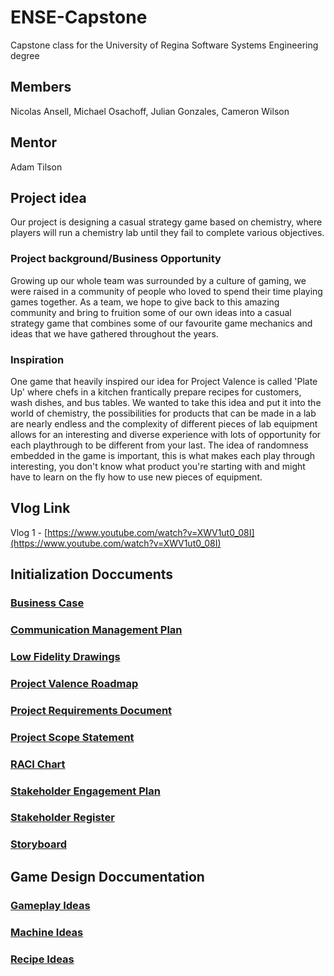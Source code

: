 # ENSE-Capstone
Capstone class for the University of Regina Software Systems Engineering degree

## Members
Nicolas Ansell, Michael Osachoff, Julian Gonzales, Cameron Wilson

## Mentor
Adam Tilson

## Project idea
Our project is designing a casual strategy game based on chemistry, where players will run a chemistry lab until they fail to complete various objectives. 

### Project background/Business Opportunity
Growing up our whole team was surrounded by a culture of gaming, we were raised in a community of people who loved to spend their time playing games together. As a team, we hope to give back to this amazing community and bring to fruition some of our own ideas into a casual strategy game that combines some of our favourite game mechanics and ideas that we have gathered throughout the years.

### Inspiration 
One game that heavily inspired our idea for Project Valence is called 'Plate Up' where chefs in a kitchen frantically prepare recipes for customers, wash dishes, and bus tables. We wanted to take this idea and put it into the world of chemistry, the possibilities for products that can be made in a lab are nearly endless and the complexity of different pieces of lab equipment allows for an interesting and diverse experience with lots of opportunity for each playthrough to be different from your last. The idea of randomness embedded in the game is important, this is what makes each play through interesting, you don't know what product you're starting with and might have to learn on the fly how to use new pieces of equipment.

## Vlog Link
Vlog 1 - [https://www.youtube.com/watch?v=XWV1ut0_08I](https://www.youtube.com/watch?v=XWV1ut0_08I)

## Initialization Doccuments

### [Business Case](InitializationDocs/BusinessCase.pdf)
### [Communication Management Plan](InitializationDocs/CommunicationManagementPlan.pdf)
### [Low Fidelity Drawings](InitializationDocs/LowFidelityDrawings.pdf)
### [Project Valence Roadmap](InitializationDocs/ProjectValenceRoadmap.pdf)
### [Project Requirements Document](InitializationDocs/ProjectRequirementsDocument.pdf)
### [Project Scope Statement](InitializationDocs/ProjectScopeStatement.pdf)
### [RACI Chart](InitializationDocs/RACIChart.pdf)
### [Stakeholder Engagement Plan](InitializationDocs/StakeholderEngagementPlan.pdf)
### [Stakeholder Register](InitializationDocs/StakeholderRegister.pdf)
### [Storyboard](InitializationDocs/Storyboard.pdf)


## Game Design Doccumentation

### [Gameplay Ideas](GameDesignDocs/Gameplay.md)
### [Machine Ideas](GameDesignDocs/Machines.md)
### [Recipe Ideas](GameDesignDocs/Recipes.md)

